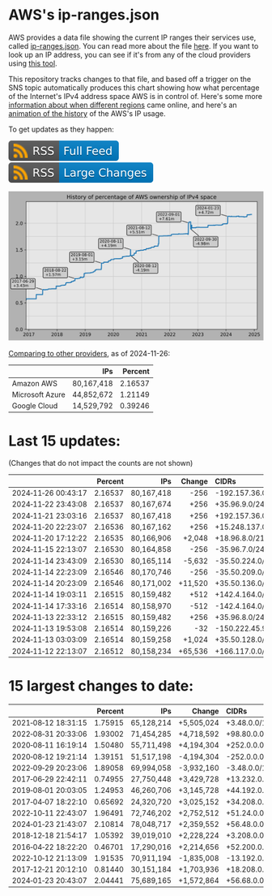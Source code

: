 # AWS's ip-ranges.json

AWS provides a data file showing the current IP ranges their
services use, called [ip-ranges.json](https://ip-ranges.amazonaws.com/ip-ranges.json).
You can read more about the file [here](https://docs.aws.amazon.com/general/latest/gr/aws-ip-ranges.html).
If you want to look up an IP address, you can see if it's from any of the cloud providers using [this tool](https://cloud-ips.s3-us-west-2.amazonaws.com/index.html).

This repository tracks changes to that file, and based off a trigger on the SNS 
topic automatically produces this chart showing how what percentage of the 
Internet's IPv4 address space AWS is in control of.  Here's some 
more [information about when different regions](announces.md) came 
online, and here's an [animation of the history](https://youtu.be/Su25yl7eol8) 
of the AWS's IP usage.

To get updates as they happen:

[![RSS Icon (Full Feed)](images/rss_badge.svg)](https://raw.githubusercontent.com/seligman/aws-ip-ranges/master/rss.xml)
[![RSS Icon (Large Changes)](images/rss_badge_partial.svg)](https://raw.githubusercontent.com/seligman/aws-ip-ranges/master/rss_big_changes.xml)

![History of AWS](history_count.svg)

[Comparing to other providers](https://github.com/seligman/cloud_sizes), as of 2024-11-26:

| | IPs | Percent |
| --- | ---: | ---: |
| Amazon AWS | 80,167,418 | 2.16537 |
| Microsoft Azure | 44,852,672 | 1.21149 |
| Google Cloud | 14,529,792 | 0.39246 |


# Last 15 updates:

(Changes that do not impact the counts are not shown)

| | Percent | IPs | Change | CIDRs |
| :--- | ---: | ---: | ---: | :--- |
| 2024&#8209;11&#8209;26&nbsp;00:43:17 | 2.16537 | 80,167,418 | -256 | -192.157.36.0/24 |
| 2024&#8209;11&#8209;22&nbsp;23:43:08 | 2.16537 | 80,167,674 | +256 | +35.96.9.0/24 |
| 2024&#8209;11&#8209;21&nbsp;23:03:16 | 2.16537 | 80,167,418 | +256 | +192.157.36.0/24 |
| 2024&#8209;11&#8209;20&nbsp;22:23:07 | 2.16536 | 80,167,162 | +256 | +15.248.137.0/24 |
| 2024&#8209;11&#8209;20&nbsp;17:12:22 | 2.16535 | 80,166,906 | +2,048 | +18.96.8.0/21 |
| 2024&#8209;11&#8209;15&nbsp;22:13:07 | 2.16530 | 80,164,858 | -256 | -35.96.7.0/24 |
| 2024&#8209;11&#8209;14&nbsp;23:43:09 | 2.16530 | 80,165,114 | -5,632 | -35.50.224.0/21,&nbsp;-35.50.136.0/22,&nbsp;-35.50.140.0/23,&nbsp;... |
| 2024&#8209;11&#8209;14&nbsp;22:23:09 | 2.16546 | 80,170,746 | -256 | -35.50.209.0/24 |
| 2024&#8209;11&#8209;14&nbsp;20:23:09 | 2.16546 | 80,171,002 | +11,520 | +35.50.136.0/21,&nbsp;+35.50.208.0/21,&nbsp;+35.50.224.0/21,&nbsp;... |
| 2024&#8209;11&#8209;14&nbsp;19:03:11 | 2.16515 | 80,159,482 | +512 | +142.4.164.0/23 |
| 2024&#8209;11&#8209;14&nbsp;17:33:16 | 2.16514 | 80,158,970 | -512 | -142.4.164.0/23 |
| 2024&#8209;11&#8209;13&nbsp;22:33:12 | 2.16515 | 80,159,482 | +256 | +35.96.8.0/24 |
| 2024&#8209;11&#8209;13&nbsp;19:53:08 | 2.16514 | 80,159,226 | -32 | -150.222.45.96/27 |
| 2024&#8209;11&#8209;13&nbsp;03:03:09 | 2.16514 | 80,159,258 | +1,024 | +35.50.128.0/22 |
| 2024&#8209;11&#8209;12&nbsp;22:13:07 | 2.16512 | 80,158,234 | +65,536 | +166.117.0.0/16 |


# 15 largest changes to date:

| | Percent | IPs | Change | CIDRs |
| :--- | ---: | ---: | ---: | :--- |
| 2021&#8209;08&#8209;12&nbsp;18:31:15 | 1.75915 | 65,128,214 | +5,505,024 | +3.48.0.0/12,&nbsp;+35.96.0.0/12,&nbsp;+3.152.0.0/13,&nbsp;... |
| 2022&#8209;08&#8209;31&nbsp;20:33:06 | 1.93002 | 71,454,285 | +4,718,592 | +98.80.0.0/12,&nbsp;+184.32.0.0/12,&nbsp;+13.184.0.0/13,&nbsp;... |
| 2020&#8209;08&#8209;11&nbsp;16:19:14 | 1.50480 | 55,711,498 | +4,194,304 | +252.0.0.0/10 |
| 2020&#8209;08&#8209;12&nbsp;19:21:14 | 1.39151 | 51,517,198 | -4,194,304 | -252.0.0.0/10 |
| 2022&#8209;09&#8209;29&nbsp;20:23:06 | 1.89058 | 69,994,058 | -3,932,160 | -3.48.0.0/12,&nbsp;-35.96.0.0/12,&nbsp;-3.240.0.0/13,&nbsp;... |
| 2017&#8209;06&#8209;29&nbsp;22:42:11 | 0.74955 | 27,750,448 | +3,429,728 | +13.232.0.0/13,&nbsp;+34.240.0.0/13,&nbsp;+35.168.0.0/13,&nbsp;... |
| 2019&#8209;08&#8209;01&nbsp;20:03:05 | 1.24953 | 46,260,706 | +3,145,728 | +44.192.0.0/10,&nbsp;-3.192.0.0/12 |
| 2017&#8209;04&#8209;07&nbsp;18:22:10 | 0.65692 | 24,320,720 | +3,025,152 | +34.208.0.0/12,&nbsp;+34.224.0.0/12,&nbsp;+13.58.0.0/15,&nbsp;... |
| 2022&#8209;10&#8209;11&nbsp;22:43:07 | 1.96491 | 72,746,202 | +2,752,512 | +51.24.0.0/13,&nbsp;+57.104.0.0/13,&nbsp;+51.20.0.0/14,&nbsp;... |
| 2024&#8209;01&#8209;23&nbsp;21:43:07 | 2.10814 | 78,048,717 | +2,359,552 | +56.48.0.0/13,&nbsp;+16.28.0.0/14,&nbsp;+16.64.0.0/14,&nbsp;... |
| 2018&#8209;12&#8209;18&nbsp;21:54:17 | 1.05392 | 39,019,010 | +2,228,224 | +3.208.0.0/12,&nbsp;+3.224.0.0/12,&nbsp;+13.48.0.0/15 |
| 2016&#8209;04&#8209;22&nbsp;18:22:20 | 0.46701 | 17,290,016 | +2,214,656 | +52.200.0.0/13,&nbsp;+52.208.0.0/13,&nbsp;+52.36.0.0/14,&nbsp;... |
| 2022&#8209;10&#8209;12&nbsp;21:13:09 | 1.91535 | 70,911,194 | -1,835,008 | -13.192.0.0/13,&nbsp;-16.28.0.0/14,&nbsp;-40.172.0.0/14,&nbsp;... |
| 2017&#8209;12&#8209;21&nbsp;20:12:10 | 0.81440 | 30,151,184 | +1,703,936 | +18.208.0.0/13,&nbsp;+18.204.0.0/14,&nbsp;+18.224.0.0/14,&nbsp;... |
| 2024&#8209;01&#8209;23&nbsp;20:43:07 | 2.04441 | 75,689,165 | +1,572,864 | +56.68.0.0/14,&nbsp;+56.128.0.0/14,&nbsp;+56.136.0.0/14,&nbsp;... |
